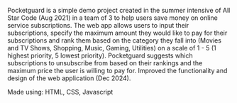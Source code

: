 Pocketguard is a simple demo project created in the summer intensive of All Star Code (Aug 2021) in a team of 3 to help users save money on online service subscriptions. The web app allows users to input their subscriptions, specify the maximum amount they would like to pay for their subscriptions and rank them based on the category they fall into (Movies and TV Shows, Shopping, Music, Gaming, Utilities) on a scale of 1 - 5 (1 highest priority, 5 lowest priority). Pocketguard suggests which subscriptions to unsubscribe from based on their rankings and the maximum price the user is willing to pay for. Improved the functionality and design of the web application (Dec 2024).

Made using: HTML, CSS, Javascript
